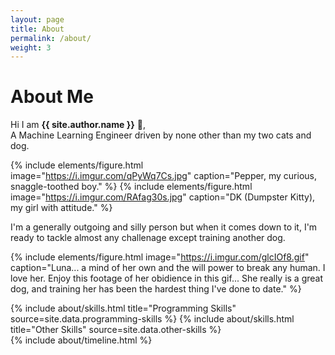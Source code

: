 ```yaml
---
layout: page
title: About
permalink: /about/
weight: 3
---
```


# **About Me**

Hi I am **{{ site.author.name }}** :wave:,<br>
A Machine Learning Engineer driven by none other than my two cats and dog.

{% include elements/figure.html image="https://i.imgur.com/qPyWq7Cs.jpg" caption="Pepper, my curious, snaggle-toothed boy." %}
{% include elements/figure.html image="https://i.imgur.com/RAfag30s.jpg" caption="DK (Dumpster Kitty), my girl with attitude." %}

I'm a generally outgoing and silly person but when it comes down to it, I'm ready to tackle almost any challenage except training another dog.

{% include elements/figure.html image="https://i.imgur.com/glcIOf8.gif" caption="Luna... a mind of her own and the will power to break any human. I love her. Enjoy this footage of her obidience in this gif... She really is a great dog, and training her has been the hardest thing I've done to date." %}



<div class="row">
{% include about/skills.html title="Programming Skills" source=site.data.programming-skills %}
{% include about/skills.html title="Other Skills" source=site.data.other-skills %}
</div>

<div class="row">
{% include about/timeline.html %}
</div>